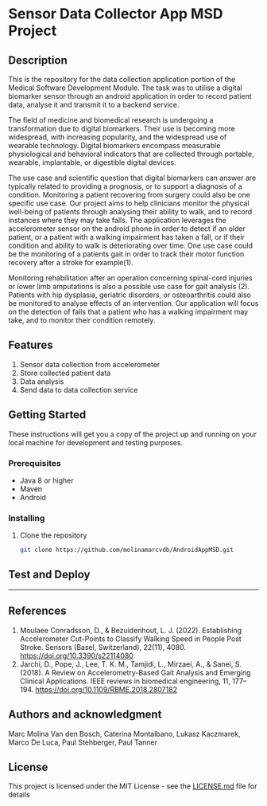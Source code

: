 # Sensor Data Collector App MSD Project

## Description

This is the repository for the data collection application portion of the Medical Software Development Module.
The task was to utilise a digital biomarker sensor through an android application in order 
to record patient data, analyse it and transmit it to a backend service.

The field of medicine and biomedical research is undergoing a transformation due 
to digital biomarkers. Their use is becoming more widespread, with increasing 
popularity, and the widespread use of wearable technology. Digital biomarkers encompass 
measurable physiological and behavioral indicators that are collected through 
portable, wearable, implantable, or digestible digital devices.

The use case and scientific question that digital biomarkers can answer are typically
related to providing a prognosis, or to support a diagnosis of a condition. Monitoring
a patient recovering from surgery could also be one specific use case. Our project aims
to help clinicians monitor the physical well-being of patients through analysing 
their ability to walk, and to record instances where they may take falls.
The application leverages the accelerometer sensor on the android phone in 
order to detect if an older patient, or a patient with a walking impairment has 
taken a fall, or if their condition and ability to walk is deteriorating over time. 
One use case could be the monitoring of a patients gait in order to track their motor
function recovery after a stroke for example(1). 

Monitoring rehabilitation after an operation
concerning spinal-cord  injuries or lower limb amputations is also a possible
use case for gait analysis (2). Patients with hip dysplasia, geriatric  disorders, or osteoarthritis
could also be monitored to analyse effects of an intervention. Our application
will focus on the detection of falls that a patient who has a walking impairment 
may take, and to monitor their condition remotely. 

## Features

1. Sensor data collection from accelerometer
2. Store collected patient data
3. Data analysis
4. Send data to data collection service

## Getting Started

These instructions will get you a copy of the project up and running on your local machine for development and testing purposes.

### Prerequisites

- Java 8 or higher
- Maven
- Android 

### Installing

1. Clone the repository
    ```bash
    git clone https://github.com/molinamarcvdb/AndroidAppMSD.git
    ```

## Test and Deploy



***

## References

1. Moulaee Conradsson, D., & Bezuidenhout, L. J. (2022). Establishing Accelerometer Cut-Points to Classify Walking Speed in People Post Stroke. Sensors (Basel, Switzerland), 22(11), 4080. https://doi.org/10.3390/s22114080
2. Jarchi, D., Pope, J., Lee, T. K. M., Tamjidi, L., Mirzaei, A., & Sanei, S. (2018). A Review on Accelerometry-Based Gait Analysis and Emerging Clinical Applications. IEEE reviews in biomedical engineering, 11, 177–194. https://doi.org/10.1109/RBME.2018.2807182

## Authors and acknowledgment
Marc Molina Van den Bosch, Caterina Montalbano, Lukasz Kaczmarek, Marco De Luca, Paul Stehberger, Paul Tanner

## License
This project is licensed under the MIT License - see the [LICENSE.md](https://github.com/yourusername/experiment-data-management-service/blob/main/LICENSE.md) file for details
